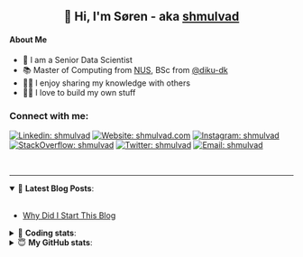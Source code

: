 <h2 align="center">
	👋 Hi, I'm Søren - aka <a href="https://shmulvad.com">shmulvad</a>
</h2>

#### About Me
- 🤖 I am a Senior Data Scientist
- 📚 Master of Computing from [NUS], BSc from [@diku-dk]
- 👨‍🏫 I enjoy sharing my knowledge with others
- 👨‍💻 I love to build my own stuff

### Connect with me:

[![Linkedin: shmulvad](https://img.shields.io/badge/shmulvad-blue?style=flat&logo=Linkedin&logoColor=white)][linkedin]
[![Website: shmulvad.com](https://img.shields.io/badge/shmulvad.com-47CCCC?&style=flat&logo=Google-Chrome&logoColor=white)][website]
[![Instagram: shmulvad](https://img.shields.io/badge/-@shmulvad-purple?style=flat&logo=Instagram&logoColor=white)][instagram]
[![StackOverflow: shmulvad](https://img.shields.io/badge/shmulvad-FE7A16?style=flat&logo=stack-overflow&logoColor=white)][stackOverflow]
[![Twitter: shmulvad](https://img.shields.io/badge/@shmulvad-1ca0f1?style=flat&logo=twitter&logoColor=white)][twitter]
[![Email: shmulvad](https://img.shields.io/badge/shmulvad-D14836?style=flat&logo=gmail&logoColor=white)][mail]

<br />

---

<details open>
 <summary>📕 <b>Latest Blog Posts</b>: </summary>

<br>

<!-- BLOG-POST-LIST:START -->
- [Why Did I Start This Blog](https://shmulvad.com/blog/why-did-start-this-blog)
<!-- BLOG-POST-LIST:END -->

</details>

<!-- --- -->

<details>
 <summary>🤖 <b>Coding stats</b>: </summary>

<br>

NOTE: Doesn't track coding at work or work done in environments such as Jupyter Notebooks.

<!--START_SECTION:waka-->
![Code Time](http://img.shields.io/badge/Code%20Time-2%2C938%20hrs%2044%20mins-blue)

**I'm an Early 🐤** 

```text
🌞 Morning                1890 commits        ███████░░░░░░░░░░░░░░░░░░   27.07 % 
🌆 Daytime                2913 commits        ██████████░░░░░░░░░░░░░░░   41.72 % 
🌃 Evening                1559 commits        ██████░░░░░░░░░░░░░░░░░░░   22.33 % 
🌙 Night                  621 commits         ██░░░░░░░░░░░░░░░░░░░░░░░   08.89 % 
```


📊 **This Week I Spent My Time On** 

```text
💬 Programming Languages: 
Other                    1 hr 25 mins        ██████░░░░░░░░░░░░░░░░░░░   24.40 % 
JavaScript               1 hr 24 mins        ██████░░░░░░░░░░░░░░░░░░░   24.29 % 
YAML                     1 hr 3 mins         █████░░░░░░░░░░░░░░░░░░░░   18.30 % 
TypeScript               25 mins             ██░░░░░░░░░░░░░░░░░░░░░░░   07.37 % 
Python                   24 mins             ██░░░░░░░░░░░░░░░░░░░░░░░   06.90 % 

🔥 Editors: 
VS Code                  4 hrs 24 mins       ███████████████████░░░░░░   75.72 % 
Zsh                      1 hr 24 mins        ██████░░░░░░░░░░░░░░░░░░░   24.28 % 

🐱‍💻 Projects: 
km24-core                5 hrs 23 mins       ███████████████████████░░   92.79 % 
company-scrapers         22 mins             ██░░░░░░░░░░░░░░░░░░░░░░░   06.39 % 
tester                   1 min               ░░░░░░░░░░░░░░░░░░░░░░░░░   00.55 % 
Terminal                 0 secs              ░░░░░░░░░░░░░░░░░░░░░░░░░   00.27 % 
```


 Last Updated on 25/11/2024 18:52:51 UTC
<!--END_SECTION:waka-->

</details>

<!-- --- -->

<details>
 <summary>😇 <b>My GitHub stats</b>: </summary>

<br>

<img align="left" alt="shmulvad's Github Stats" src="https://github-readme-stats.vercel.app/api?username=shmulvad&show_icons=true&hide_border=true" />

</details>



[website]: https://shmulvad.com
[twitter]: https://twitter.com/shmulvad
[linkedin]: https://linkedin.com/in/shmulvad
[instagram]: https://instagram.com/shmulvad
[stackOverflow]: https://stackoverflow.com/users/9248793/shmulvad
[mail]: mailto:shmulvad@gmail.com
[@diku-dk]: https://github.com/diku-dk
[github]: https://github.com/shmulvad
[NUS]: https://www.nus.edu.sg
